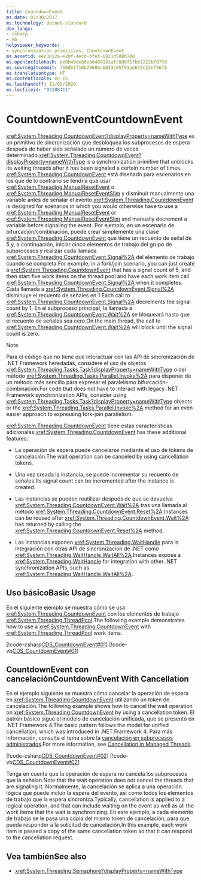 ```yaml
---
title: CountdownEvent
ms.date: 03/30/2017
ms.technology: dotnet-standard
dev_langs:
- csharp
- vb
helpviewer_keywords:
- synchronization primitives, CountdownEvent
ms.assetid: eec3812a-e20f-4ecd-bfef-6921d508b708
ms.openlocfilehash: de9b49de86eb6489181afc8d8f5fbb1222bf877d
ms.sourcegitcommit: 7588b1f16b7608bc6833c05f91ae670c22ef56f8
ms.translationtype: HT
ms.contentlocale: es-ES
ms.lasthandoff: 11/02/2020
ms.locfileid: "93188411"
---
```

# <a name="countdownevent"></a><span data-ttu-id="3a16f-102">CountdownEvent</span><span class="sxs-lookup"><span data-stu-id="3a16f-102">CountdownEvent</span></span>

<span data-ttu-id="3a16f-103"><xref:System.Threading.CountdownEvent?displayProperty=nameWithType> es un primitivo de sincronización que desbloquea los subprocesos de espera después de haber sido señalado un número de veces determinado.</span><span class="sxs-lookup"><span data-stu-id="3a16f-103"><xref:System.Threading.CountdownEvent?displayProperty=nameWithType> is a synchronization primitive that unblocks its waiting threads after it has been signaled a certain number of times.</span></span> <span data-ttu-id="3a16f-104"><xref:System.Threading.CountdownEvent> está diseñado para escenarios en los que de lo contrario se tendría que usar <xref:System.Threading.ManualResetEvent> o <xref:System.Threading.ManualResetEventSlim> y disminuir manualmente una variable antes de señalar el evento.</span><span class="sxs-lookup"><span data-stu-id="3a16f-104"><xref:System.Threading.CountdownEvent> is designed for scenarios in which you would otherwise have to use a <xref:System.Threading.ManualResetEvent> or <xref:System.Threading.ManualResetEventSlim> and manually decrement a variable before signaling the event.</span></span> <span data-ttu-id="3a16f-105">Por ejemplo, en un escenario de bifurcación/combinación, puede crear simplemente una clase <xref:System.Threading.CountdownEvent> que tiene un recuento de señal de 5 y, a continuación, iniciar cinco elementos de trabajo del grupo de subprocesos y realizar cada llamada <xref:System.Threading.CountdownEvent.Signal%2A> del elemento de trabajo cuando se completa.</span><span class="sxs-lookup"><span data-stu-id="3a16f-105">For example, in a fork/join scenario, you can just create a <xref:System.Threading.CountdownEvent> that has a signal count of 5, and then start five work items on the thread pool and have each work item call <xref:System.Threading.CountdownEvent.Signal%2A> when it completes.</span></span> <span data-ttu-id="3a16f-106">Cada llamada a <xref:System.Threading.CountdownEvent.Signal%2A> disminuye el recuento de señales en 1.</span><span class="sxs-lookup"><span data-stu-id="3a16f-106">Each call to <xref:System.Threading.CountdownEvent.Signal%2A> decrements the signal count by 1.</span></span> <span data-ttu-id="3a16f-107">En el subproceso principal, la llamada a <xref:System.Threading.CountdownEvent.Wait%2A> se bloqueará hasta que el recuento de señales sea cero.</span><span class="sxs-lookup"><span data-stu-id="3a16f-107">On the main thread, the call to <xref:System.Threading.CountdownEvent.Wait%2A> will block until the signal count is zero.</span></span>  
  
> [!NOTE]
> <span data-ttu-id="3a16f-108">Para el código que no tiene que interactuar con las API de sincronización de .NET Framework heredadas, considere el uso de objetos <xref:System.Threading.Tasks.Task?displayProperty=nameWithType> o del método <xref:System.Threading.Tasks.Parallel.Invoke%2A> para disponer de un método más sencillo para expresar el paralelismo bifurcación-combinación.</span><span class="sxs-lookup"><span data-stu-id="3a16f-108">For code that does not have to interact with legacy .NET Framework synchronization APIs, consider using <xref:System.Threading.Tasks.Task?displayProperty=nameWithType> objects or the <xref:System.Threading.Tasks.Parallel.Invoke%2A> method for an even easier approach to expressing fork-join parallelism.</span></span>  
  
 <span data-ttu-id="3a16f-109"><xref:System.Threading.CountdownEvent> tiene estas características adicionales:</span><span class="sxs-lookup"><span data-stu-id="3a16f-109"><xref:System.Threading.CountdownEvent> has these additional features:</span></span>  
  
- <span data-ttu-id="3a16f-110">La operación de espera puede cancelarse mediante el uso de tokens de cancelación.</span><span class="sxs-lookup"><span data-stu-id="3a16f-110">The wait operation can be canceled by using cancellation tokens.</span></span>  
  
- <span data-ttu-id="3a16f-111">Una vez creada la instancia, se puede incrementar su recuento de señales.</span><span class="sxs-lookup"><span data-stu-id="3a16f-111">Its signal count can be incremented after the instance is created.</span></span>  
  
- <span data-ttu-id="3a16f-112">Las instancias se pueden reutilizar después de que se devuelva <xref:System.Threading.CountdownEvent.Wait%2A> tras una llamada al método <xref:System.Threading.CountdownEvent.Reset%2A>.</span><span class="sxs-lookup"><span data-stu-id="3a16f-112">Instances can be reused after <xref:System.Threading.CountdownEvent.Wait%2A> has returned by calling the <xref:System.Threading.CountdownEvent.Reset%2A> method.</span></span>  
  
- <span data-ttu-id="3a16f-113">Las instancias exponen <xref:System.Threading.WaitHandle> para la integración con otras API de sincronización de .NET como <xref:System.Threading.WaitHandle.WaitAll%2A>.</span><span class="sxs-lookup"><span data-stu-id="3a16f-113">Instances expose a <xref:System.Threading.WaitHandle> for integration with other .NET synchronization APIs, such as <xref:System.Threading.WaitHandle.WaitAll%2A>.</span></span>  
  
## <a name="basic-usage"></a><span data-ttu-id="3a16f-114">Uso básico</span><span class="sxs-lookup"><span data-stu-id="3a16f-114">Basic Usage</span></span>  
 <span data-ttu-id="3a16f-115">En el siguiente ejemplo se muestra cómo se usa <xref:System.Threading.CountdownEvent> con los elementos de trabajo <xref:System.Threading.ThreadPool>.</span><span class="sxs-lookup"><span data-stu-id="3a16f-115">The following example demonstrates how to use a <xref:System.Threading.CountdownEvent> with <xref:System.Threading.ThreadPool> work items.</span></span>  
  
 [!code-csharp[CDS_CountdownEvent#01](../../../samples/snippets/csharp/VS_Snippets_Misc/cds_countdownevent/cs/countdownevent.cs#01)]
 [!code-vb[CDS_CountdownEvent#01](../../../samples/snippets/visualbasic/VS_Snippets_Misc/cds_countdownevent/vb/module1.vb#01)]  
  
## <a name="countdownevent-with-cancellation"></a><span data-ttu-id="3a16f-116">CountdownEvent con cancelación</span><span class="sxs-lookup"><span data-stu-id="3a16f-116">CountdownEvent With Cancellation</span></span>  
 <span data-ttu-id="3a16f-117">En el ejemplo siguiente se muestra cómo cancelar la operación de espera en <xref:System.Threading.CountdownEvent> utilizando un token de cancelación.</span><span class="sxs-lookup"><span data-stu-id="3a16f-117">The following example shows how to cancel the wait operation on <xref:System.Threading.CountdownEvent> by using a cancellation token.</span></span> <span data-ttu-id="3a16f-118">El patrón básico sigue el modelo de cancelación unificada, que se presentó en .NET Framework 4.</span><span class="sxs-lookup"><span data-stu-id="3a16f-118">The basic pattern follows the model for unified cancellation, which was introduced in .NET Framework 4.</span></span> <span data-ttu-id="3a16f-119">Para más información, consulte el tema sobre la [cancelación en subprocesos administrados](cancellation-in-managed-threads.md).</span><span class="sxs-lookup"><span data-stu-id="3a16f-119">For more information, see [Cancellation in Managed Threads](cancellation-in-managed-threads.md).</span></span>  
  
 [!code-csharp[CDS_CountdownEvent#02](../../../samples/snippets/csharp/VS_Snippets_Misc/cds_countdownevent/cs/countdownevent.cs#02)]
 [!code-vb[CDS_CountdownEvent#02](../../../samples/snippets/visualbasic/VS_Snippets_Misc/cds_countdownevent/vb/canceleventwait.vb#02)]  
  
 <span data-ttu-id="3a16f-120">Tenga en cuenta que la operación de espera no cancela los subprocesos que la señalan.</span><span class="sxs-lookup"><span data-stu-id="3a16f-120">Note that the wait operation does not cancel the threads that are signaling it.</span></span> <span data-ttu-id="3a16f-121">Normalmente, la cancelación se aplica a una operación lógica que puede incluir la espera del evento, así como todos los elementos de trabajo que la espera sincroniza.</span><span class="sxs-lookup"><span data-stu-id="3a16f-121">Typically, cancellation is applied to a logical operation, and that can include waiting on the event as well as all the work items that the wait is synchronizing.</span></span> <span data-ttu-id="3a16f-122">En este ejemplo, a cada elemento de trabajo se le pasa una copia del mismo token de cancelación, para que pueda responder a la solicitud de cancelación.</span><span class="sxs-lookup"><span data-stu-id="3a16f-122">In this example, each work item is passed a copy of the same cancellation token so that it can respond to the cancellation request.</span></span>  
  
## <a name="see-also"></a><span data-ttu-id="3a16f-123">Vea también</span><span class="sxs-lookup"><span data-stu-id="3a16f-123">See also</span></span>

- <xref:System.Threading.Semaphore?displayProperty=nameWithType>
